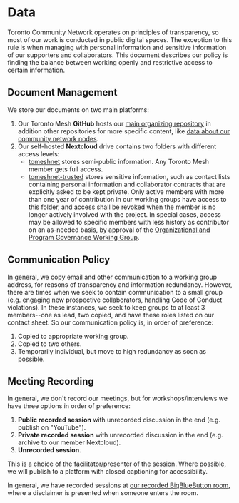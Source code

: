 # Data

Toronto Community Network operates on principles of transparency, so most of our work is conducted in public digital spaces.
The exception to this rule is when managing with personal information and sensitive information of our supporters and collaborators.
This document describes our policy is finding the balance between working openly and restrictive access to certain information.

## Document Management

We store our documents on two main platforms:

1. Our Toronto Mesh **GitHub** hosts our [main organizing repository](https://github.com/tomeshnet/toronto-community-network/) in addition other repositories for more specific content, like [data about our community network nodes](https://github.com/tomeshnet/node-list/).
2. Our self-hosted **Nextcloud** drive contains two folders with different access levels:
    - [tomeshnet](https://cloud.tomesh.net/f/480) stores semi-public information. Any Toronto Mesh member gets full access.
    - [tomeshnet-trusted](https://cloud.tomesh.net/f/481) stores sensitive information, such as contact lists containing personal information and collaborator contracts that are explicitly asked to be kept private. Only active members with more than one year of contribution in our working groups have access to this folder, and access shall be revoked when the member is no longer actively involved with the project. In special cases, access may be allowed to specific members with less history as contributor on an as-needed basis, by approval of the [Organizational and Program Governance Working Group](./working-groups.html#organizational-and-program-governance).

## Communication Policy

In general, we copy email and other communication to a working group address, for reasons of transparency and information redundancy.
However, there are times when we seek to contain communication to a small group (e.g. engaging new prospective collaborators, handling Code of Conduct violations).
In these instances, we seek to keep groups to at least 3 members--one as lead, two copied, and have these roles listed on our contact sheet.
So our communication policy is, in order of preference:
1. Copied to appropriate working group.
2. Copied to two others.
3. Temporarily individual, but move to high redundancy as soon as possible.

## Meeting Recording

In general, we don't record our meetings, but for workshops/interviews we have three options in order of preference:

1. **Public recorded session** with unrecorded discussion in the end (e.g. publish on "YouTube").
2. **Private recorded session** with unrecorded discussion in the end (e.g. archive to our member Nextcloud).
3. **Unrecorded session**.

This is a choice of the facilitator/presenter of the session.
Where possible, we will publish to a platform with closed captioning for accessibility.

In general, we have recorded sessions at [our recorded BigBlueButton room](https://link.tomesh.net/recorded), where a disclaimer is presented when someone enters the room.
